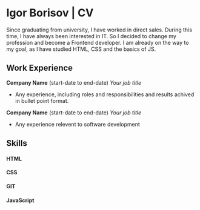 # Igor Borisov | CV

Since graduating from university, I have worked in direct sales. During this time, I have always been interested in IT. So I decided to change my profession and become a Frontend developer. I am already on the way to my goal, as I have studied HTML, CSS and the basics of JS.

## Work Experience

**Company Name** (start-date to end-date)
_Your job title_

- Any experience, including roles and responsibilities and results achived in bullet point format.

**Company Name** (start-date to end-date)
_Your job title_

- Any experience relevent to software development

## Skills

#### HTML

#### CSS

#### GIT

#### JavaScript

